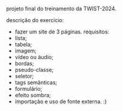 projeto final do treinamento da TWIST-2024.

descrição do exercício:
- fazer um site de 3 páginas.
requisitos:
- lista;
- tabela;
- imagem;
- vídeo ou áudio;
- bordas;
- pseudo-classe;
- seletor;
- tags semânticas;
- formulário;
- efeito sombra;
- importação e uso de fonte externa.
  :)
